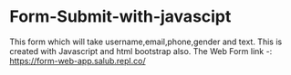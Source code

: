 # Form-Submit-with-javascipt
This form which will take username,email,phone,gender and text. This is created with Javascript and html bootstrap also.
The Web Form link -: https://form-web-app.salub.repl.co/
